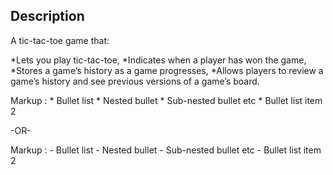 ## Description
A tic-tac-toe game that:

  *Lets you play tic-tac-toe,
  *Indicates when a player has won the game,
  *Stores a game’s history as a game progresses,
  *Allows players to review a game’s history and see previous versions of a game’s board.
  
   Markup : * Bullet list
              * Nested bullet
                  * Sub-nested bullet etc
          * Bullet list item 2

-OR-

 Markup : - Bullet list
              - Nested bullet
                  - Sub-nested bullet etc
          - Bullet list item 2 
